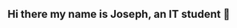 ## Hi there my name is Joseph, an IT student 👋

<!--
**JrCab22/JrCab22** is a ✨ _special_ ✨ repository because its `README.md` (this file) appears on your GitHub profile.

Here are some ideas to get you started:

https://www.linkedin.com/in/joseph-caban-9354b8204/> 
